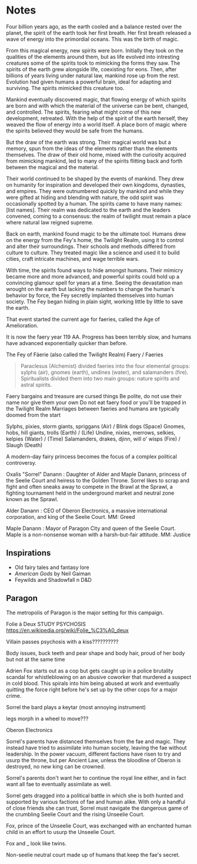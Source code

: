 # Notes
Four billion years ago, as the earth cooled and a balance rested over the planet, the spirit of the earth took her first breath. Her first breath released a wave of energy into the primordial oceans. This was the birth of magic.

From this magical energy, new spirits were born. Initially they took on the qualities of the elements around them, but as life evolved into intresting creatures some of the spirits took to mimicking the forms they saw. The spirits of the earth grew alongside life, coexisting for eons. Then, after billions of years living under natural law, mankind rose up from the rest. Evolution had given humans a powerful brain, ideal for adapting and surviving. The spirits mimicked this creature too. 

Mankind eventually discovered magic, that flowing energy of which spirits are born and with which the material of the universe can be bent, changed, and controlled. The spirits, fearing what might come of this new development, retreated. With the help of the spirit of the earth herself, they weaved the flow of energy into a world itself. A place born of magic where the spirits believed they would be safe from the humans.

But the draw of the earth was strong. Their magical world was but a memory, spun from the ideas of the elements rather than the elements themselves. The draw of their old home, mixed with the curiosity acquired from mimicking mankind, led to many of the spirits flitting back and forth between the magical and the material. 

Their world continued to be shaped by the events of mankind. They drew on humanity for inspiration and developed their own kingdoms, dynasties, and empires. They were outnumbered quickly by mankind and while they were gifted at hiding and blending with nature, the odd spirit was occasionally spotted by a human. The spirits came to have many names: [list names]. Their realm was dedicated to the earth and the leaders convened, coming to a consensus: the realm of twilight must remain a place where natural law reigned supreme.

Back on earth, mankind found magic to be the ultimate tool. Humans drew on the energy from the Fey's home, the Twilight Realm, using it to control and alter their surroundings. Their schools and methods differed from culture to culture. They treated magic like a science and used it to build cities, craft intricate machines, and wage terrible wars.

With time, the spirits found ways to hide amongst humans. Their mimicry became more and more advanced, and powerful spirits could hold up a convincing glamour spell for years at a time. Seeing the devastation man wrought on the earth but lacking the numbers to change the human's behavior by force, the Fey secretly implanted themselves into human society. The Fey began hiding in plain sight, working little by little to save the earth.

That event started the current age for faeries, called the Age of Amelioration.

It is now the faery year 119 AA. Progress has been terribly slow, and humans have advanced exponentially quicker than before.















The Fey of Fäerie (also called the Twilight Realm)
Faery / Faeries

> Paraclesus (Alchemist) divided faeries into the four elemental groups: sylphs (air), gnomes (earth), undines (water), and salamanders (fire).
> Spiritualists divided them into two main groups: nature spirits and astral spirits.

Faery bargains and treasure are cursed things
Be polite, do not use their name nor give them your own
Do not eat faery food or you'll be trapped in the Twilight Realm
Marriages between faeries and humans are typically doomed from the start

Sylphs, pixies, storm giants, spriggans     (Air) / Blink dogs (Space)
Gnomes, hobs, hill giants, trolls         (Earth) / (Life)
Undine, nixies, merrows, selkies, kelpies (Water) / (Time)
Salamanders, drakes, djinn, will o' wisps  (Fire) / Slaugh (Death)


A modern-day fairy princess becomes the focus of a complex political controversy.

Oxalis "Sorrel" Danann
: Daughter of Alder and Maple Danann, princess of the Seelie Court and heiress to the Golden Throne. Sorrel likes to scrap and fight and often sneaks away to compete in the Brawl at the Sprawl, a fighting tournament held in the underground market and neutral zone known as the Sprawl.

Alder Danann
: CEO of Oberon Electronics, a massive international corporation, and king of the Seelie Court. MM: Greed

Maple Danann
: Mayor of Paragon City and queen of the Seelie Court. Maple is a non-nonsense woman with a harsh-but-fair attitude. MM: Justice

## Inspirations
- Old fairy tales and fantasy lore
- *American Gods* by Neil Gaiman
- Feywilds and Shadowfall n D&D

## Paragon
The metropolis of Paragon is the major setting for this campaign.

Folie à Deux
STUDY PSYCHOSIS
https://en.wikipedia.org/wiki/Folie_%C3%A0_deux

Villain passes psychosis with a kiss??????????

Body issues, buck teeth and pear shape and body hair, proud of her body but not at the same time

Adrien Fox starts out as a cop but gets caught up in a police brutality scandal for whistleblowing on an abusive coworker that murdered a suspect in cold blood. This spirals into him being abused at work and eventually quitting the force right before he's set up by the other cops for a major crime.

Sorrel the bard plays a keytar (most annoying instrument)

legs morph in a wheel to move???

Oberon Electronics

Sorrel's parents have distanced themselves from the fae and magic. They instead have tried to assimilate into human society, leaving the fae without leadership. In the power vacuum, different factions have risen to try and usurp the throne, but per Ancient Law, unless the bloodline of Oberon is destroyed, no new king can be crowned.

Sorrel's parents don't want her to continue the royal line either, and in fact want all fae to eventually assimilate as well.

Sorrel gets dragged into a political battle in which she is both hunted and supported by various factions of fae and human alike. With only a handful of close friends she can trust, Sorrel must navigate the dangerous game of the crumbling Seelie Court and the rising Unseelie Court.

Fox, prince of the Unseelie Court, was exchanged with an enchanted human child in an effort to usurp the Unseelie Court.

Fox and _ look like twins.

Non-seelie neutral court made up of humans that keep the fae's secret.
